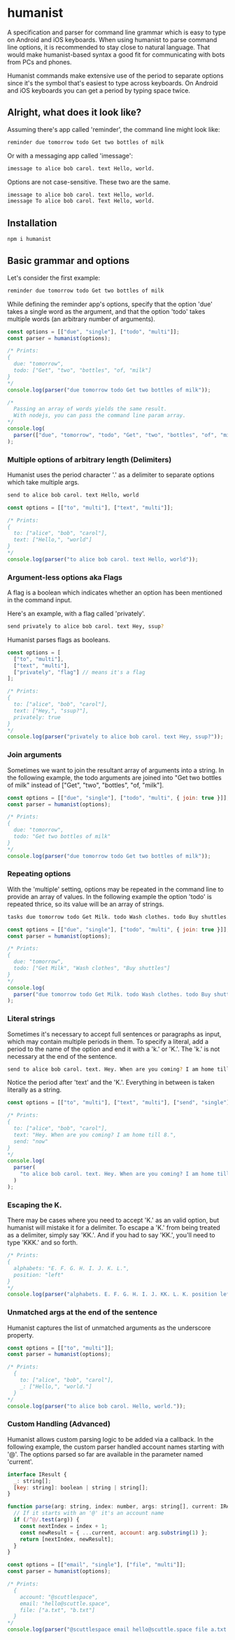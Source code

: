 # humanist

A specification and parser for command line grammar which is easy to type on Android and iOS keyboards. When using humanist to parse command line options, it is recommended to stay close to natural language. That would make humanist-based syntax a good fit for communicating with bots from PCs and phones.

Humanist commands make extensive use of the period to separate options since it's the symbol that's easiest to type across keyboards. On Android and iOS keyboards you can get a period by typing space twice.

## Alright, what does it look like?

Assuming there's app called 'reminder', the command line might look like:

```bash
reminder due tomorrow todo Get two bottles of milk
```

Or with a messaging app called 'imessage':

```bash
imessage to alice bob carol. text Hello, world.
```

Options are not case-sensitive. These two are the same.

```bash
imessage to alice bob carol. text Hello, world.
imessage To alice bob carol. Text Hello, world.
```

## Installation

```bash
npm i humanist
```

## Basic grammar and options

Let's consider the first example:

```bash
reminder due tomorrow todo Get two bottles of milk
```

While defining the reminder app's options, specify that the option 'due' takes a single word as the argument, and that the option 'todo' takes multiple words (an arbitrary number of arguments).

```javascript
const options = [["due", "single"], ["todo", "multi"]];
const parser = humanist(options);

/* Prints:
{
  due: "tomorrow",
  todo: ["Get", "two", "bottles", "of, "milk"]
}
*/
console.log(parser("due tomorrow todo Get two bottles of milk"));

/*
  Passing an array of words yields the same result.
  With nodejs, you can pass the command line param array.
*/
console.log(
  parser(["due", "tomorrow", "todo", "Get", "two", "bottles", "of", "milk"])
);
```

### Multiple options of arbitrary length (Delimiters)

Humanist uses the period character '.' as a delimiter to separate options which take multiple args.

```bash
send to alice bob carol. text Hello, world
```

```javascript
const options = [["to", "multi"], ["text", "multi"]];

/* Prints:
{
  to: ["alice", "bob", "carol"],
  text: ["Hello,", "world"]
}
*/
console.log(parser("to alice bob carol. text Hello, world"));
```

### Argument-less options aka Flags

A flag is a boolean which indicates whether an option has been mentioned in the command input.

Here's an example, with a flag called 'privately'.

```bash
send privately to alice bob carol. text Hey, ssup?
```

Humanist parses flags as booleans.

```javascript
const options = [
  ["to", "multi"],
  ["text", "multi"],
  ["privately", "flag"] // means it's a flag
];

/* Prints:
{
  to: ["alice", "bob", "carol"],
  text: ["Hey,", "ssup?"],
  privately: true
}
*/
console.log(parser("privately to alice bob carol. text Hey, ssup?"));
```

### Join arguments

Sometimes we want to join the resultant array of arguments into a string. In the following example, the todo arguments are joined into "Get two bottles of milk" instead of ["Get", "two", "bottles", "of, "milk"].

```javascript
const options = [["due", "single"], ["todo", "multi", { join: true }]];
const parser = humanist(options);

/* Prints:
{
  due: "tomorrow",
  todo: "Get two bottles of milk"
}
*/
console.log(parser("due tomorrow todo Get two bottles of milk"));
```

### Repeating options

With the 'multiple' setting, options may be repeated in the command line to provide an array of values. In the following example the option 'todo' is repeated thrice, so its value will be an array of strings.

```bash
tasks due tomorrow todo Get Milk. todo Wash clothes. todo Buy shuttles.
```

```javascript
const options = [["due", "single"], ["todo", "multi", { join: true }]];
const parser = humanist(options);

/* Prints:
{
  due: "tomorrow",
  todo: ["Get Milk", "Wash clothes", "Buy shuttles"]
}
*/
console.log(
  parser("due tomorrow todo Get Milk. todo Wash clothes. todo Buy shuttles.")
);
```

### Literal strings

Sometimes it's necessary to accept full sentences or paragraphs as input, which may contain multiple periods in them. To specify a literal, add a period to the name of the option and end it with a 'k.' or 'K.'. The 'k.' is not necessary at the end of the sentence.

```bash
send to alice bob carol. text. Hey. When are you coming? I am home till 8. K. Send now
```

Notice the period after 'text' and the 'K.'. Everything in between is taken literally as a string.

```javascript
const options = [["to", "multi"], ["text", "multi"], ["send", "single"]];

/* Prints:
{
  to: ["alice", "bob", "carol"],
  text: "Hey. When are you coming? I am home till 8.",
  send: "now"
}
*/
console.log(
  parser(
    "to alice bob carol. text. Hey. When are you coming? I am home till 8. K. Send now"
  )
);
```

### Escaping the K.

There may be cases where you need to accept 'K.' as an valid option, but humanist will mistake it for a delimiter. To escape a 'K.' from being treated as a delimiter, simply say 'KK.'. And if you had to say 'KK.', you'll need to type 'KKK.' and so forth.

```javascript
/* Prints:
{
  alphabets: "E. F. G. H. I. J. K. L.",
  position: "left"
}
*/
console.log(parser("alphabets. E. F. G. H. I. J. KK. L. K. position left"));
```

### Unmatched args at the end of the sentence

Humanist captures the list of unmatched arguments as the underscore property.

```javascript
const options = [["to", "multi"]];
const parser = humanist(options);

/* Prints:
  {
    to: ["alice", "bob", "carol"],
    _: ["Hello,", "world."]
  }
*/
console.log(parser("to alice bob carol. Hello, world."));
```

### Custom Handling (Advanced)

Humanist allows custom parsing logic to be added via a callback.
In the following example, the custom parser handled account names starting with '@'. The options parsed so far are available in the parameter named 'current'.

```js
interface IResult {
  _: string[];
  [key: string]: boolean | string | string[];
}

function parse(arg: string, index: number, args: string[], current: IResult) {
  // If it starts with an '@' it's an account name
  if (/^@/.test(arg)) {
    const nextIndex = index + 1;
    const newResult = { ...current, account: arg.substring(1) };
    return [nextIndex, newResult];
  }
}

const options = [["email", "single"], ["file", "multi"]];
const parser = humanist(options);

/* Prints:
  {
    account: "@scuttlespace",
    email: "hello@scuttle.space",
    file: ["a.txt", "b.txt"]
  }
*/
console.log(parser("@scuttlespace email hello@scuttle.space file a.txt b.txt"));
```
